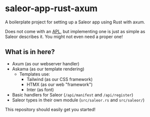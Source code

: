 # saleor-app-rust-axum

A boilerplate project for setting up a Saleor app using Rust with axum.

Does not come with an [APL](https://docs.saleor.io/docs/3.x/developer/extending/apps/developing-apps/app-sdk/apl#example-implementation),
but implementing one is just as simple as Saleor describes it. You might not even need a proper one!

## What is in here?

* Axum (as our webserver handler)
* Askama (as our template rendering)
  * Templates use:
    * Tailwind (as our CSS framework)
    * HTMX (as our web "framework")
    * Inter (as font)
* Basic handlers for Saleor (`/api/manifest` and `/api/register`)
* Saleor types in their own module (`src/saleor.rs` and `src/saleor/`)

This repository should easily get you started!
